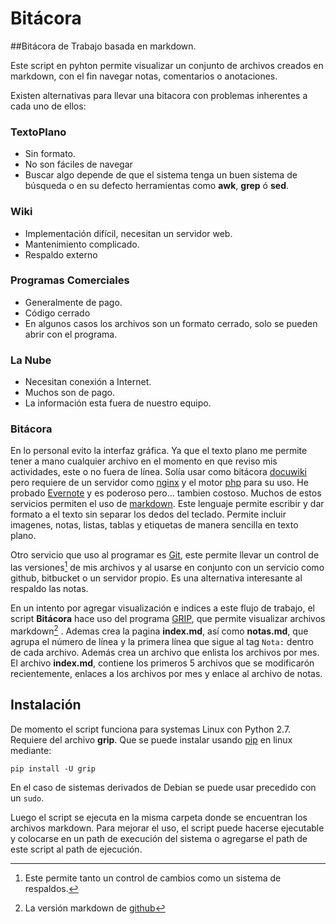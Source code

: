 # Bitácora
##Bitácora de Trabajo basada en markdown.

Este script en pyhton permite visualizar un conjunto de archivos
creados en markdown, con el fin navegar notas, comentarios o anotaciones. 

Existen alternativas para llevar una bitacora con problemas inherentes a cada
uno de ellos:

### TextoPlano

* Sin formato.
* No son fáciles de navegar
* Buscar algo depende de que el sistema tenga un buen sistema de búsqueda
  o en su defecto herramientas como **awk**, **grep** ó **sed**.

### Wiki

* Implementación difícil, necesitan un servidor web.
* Mantenimiento complicado.
* Respaldo externo

### Programas Comerciales

* Generalmente de pago.
* Código cerrado
* En algunos casos los archivos son un formato cerrado, solo se pueden abrir 
  con el programa.

### La Nube

* Necesitan conexión a Internet.
* Muchos son de pago.
* La información esta fuera de nuestro equipo.

### Bitácora

En lo personal evito la interfaz gráfica. Ya que el texto plano me permite
tener a mano cualquier archivo en el momento en que reviso mis actividades,
este o no fuera de línea. Solía usar como bitácora
[docuwiki](http://www.docuwiki.org) pero requiere de un servidor como
[nginx](http://nginx.org) y el motor [php](http://es.wikipedia.org/wiki/PHP)
para su uso.  He probado [Evernote](https://evernote.com/intl/es/) y es
poderoso pero...  tambien costoso. Muchos de estos servicios permiten el uso de
[markdown](http://es.wikipedia.org/wiki/Markdown). Este lenguaje permite
escribir y dar formato a el texto sin separar los dedos del teclado. Permite
incluir imagenes, notas, listas, tablas y etiquetas de manera sencilla en texto
plano.

Otro servicio que uso al programar es [Git](https://git-scm.com/), este permite
llevar un control de las versiones[^1] de mis archivos y al usarse en conjunto
con un servicio como github, bitbucket o un servidor propio. Es una alternativa
interesante al respaldo las notas.

En un intento por agregar visualización  e indices a este flujo de trabajo, el
script  **Bitácora** hace uso del programa
[GRIP](https://github.com/joeyespo/grip), que permite visualizar archivos
markdown[^2] . Ademas crea la pagina **index.md**, así como **notas.md**, que
agrupa el número de línea y la primera línea que sigue al tag ``Nota:`` dentro
de cada archivo. Además crea un archivo que enlista los archivos por mes. El
archivo **index.md**, contiene los primeros 5 archivos que se modificarón
recientemente, enlaces a los archivos por mes y enlace al archivo de notas.

## Instalación

De momento el script funciona para systemas Linux con Python 2.7. Requiere del
archivo **grip**. Que se puede instalar usando
[pip](https://pypi.python.org/pypi/pip) en linux mediante:

    pip install -U grip

En el caso de sistemas derivados de Debian se puede usar precedido con un
``sudo``.

Luego el script se ejecuta en la misma carpeta donde se encuentran los archivos
markdown.  Para mejorar el uso, el script puede hacerse ejecutable y colocarse
en un path de execución del sistema o agregarse el path de este script al path
de ejecución.


[^1]: Este permite tanto un control de cambios como un sistema de respaldos.
[^2]: La versión markdown de [github](https://help.github.com/articles/github-flavored-markdown/)
